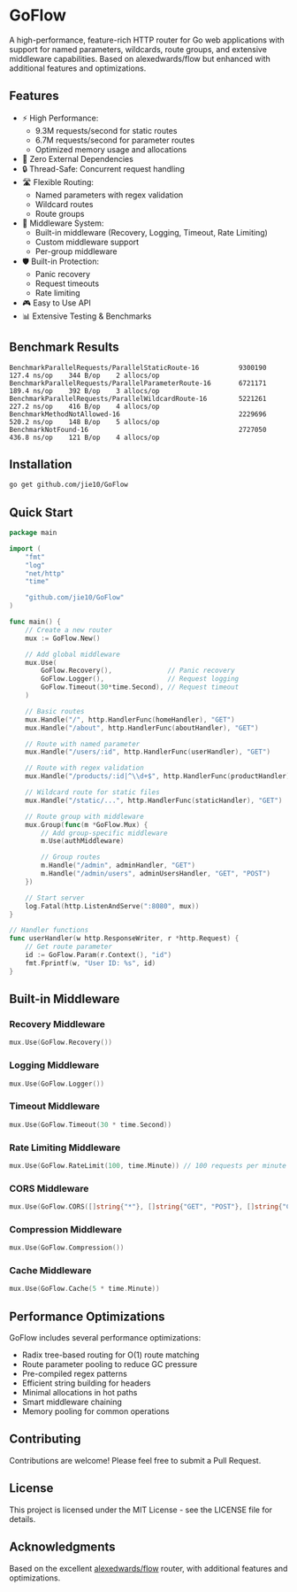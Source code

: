 # GoFlow

A high-performance, feature-rich HTTP router for Go web applications with support for named parameters, wildcards, route
groups, and extensive middleware capabilities. Based on alexedwards/flow but enhanced with additional features and
optimizations.

## Features

- ⚡ High Performance:
    - 9.3M requests/second for static routes
    - 6.7M requests/second for parameter routes
    - Optimized memory usage and allocations
- 🎯 Zero External Dependencies
- 🔒 Thread-Safe: Concurrent request handling
- 🛣️ Flexible Routing:
    - Named parameters with regex validation
    - Wildcard routes
    - Route groups
- 🔄 Middleware System:
    - Built-in middleware (Recovery, Logging, Timeout, Rate Limiting)
    - Custom middleware support
    - Per-group middleware
- 🛡️ Built-in Protection:
    - Panic recovery
    - Request timeouts
    - Rate limiting
- 🎮 Easy to Use API
- 📊 Extensive Testing & Benchmarks

## Benchmark Results

```
BenchmarkParallelRequests/ParallelStaticRoute-16          9300190    127.4 ns/op    344 B/op    2 allocs/op
BenchmarkParallelRequests/ParallelParameterRoute-16       6721171    189.4 ns/op    392 B/op    3 allocs/op
BenchmarkParallelRequests/ParallelWildcardRoute-16        5221261    227.2 ns/op    416 B/op    4 allocs/op
BenchmarkMethodNotAllowed-16                              2229696    520.2 ns/op    148 B/op    5 allocs/op
BenchmarkNotFound-16                                      2727050    436.8 ns/op    121 B/op    4 allocs/op
```

## Installation

```bash
go get github.com/jie10/GoFlow
```

## Quick Start

```go
package main

import (
	"fmt"
	"log"
	"net/http"
	"time"

	"github.com/jie10/GoFlow"
)

func main() {
	// Create a new router
	mux := GoFlow.New()

	// Add global middleware
	mux.Use(
		GoFlow.Recovery(),              // Panic recovery
		GoFlow.Logger(),                // Request logging
		GoFlow.Timeout(30*time.Second), // Request timeout
	)

	// Basic routes
	mux.Handle("/", http.HandlerFunc(homeHandler), "GET")
	mux.Handle("/about", http.HandlerFunc(aboutHandler), "GET")

	// Route with named parameter
	mux.Handle("/users/:id", http.HandlerFunc(userHandler), "GET")

	// Route with regex validation
	mux.Handle("/products/:id|^\\d+$", http.HandlerFunc(productHandler), "GET")

	// Wildcard route for static files
	mux.Handle("/static/...", http.HandlerFunc(staticHandler), "GET")

	// Route group with middleware
	mux.Group(func(m *GoFlow.Mux) {
		// Add group-specific middleware
		m.Use(authMiddleware)

		// Group routes
		m.Handle("/admin", adminHandler, "GET")
		m.Handle("/admin/users", adminUsersHandler, "GET", "POST")
	})

	// Start server
	log.Fatal(http.ListenAndServe(":8080", mux))
}

// Handler functions
func userHandler(w http.ResponseWriter, r *http.Request) {
	// Get route parameter
	id := GoFlow.Param(r.Context(), "id")
	fmt.Fprintf(w, "User ID: %s", id)
}
```

## Built-in Middleware

### Recovery Middleware

```go
mux.Use(GoFlow.Recovery())
```

### Logging Middleware

```go
mux.Use(GoFlow.Logger())
```

### Timeout Middleware

```go
mux.Use(GoFlow.Timeout(30 * time.Second))
```

### Rate Limiting Middleware

```go
mux.Use(GoFlow.RateLimit(100, time.Minute)) // 100 requests per minute
```

### CORS Middleware

```go
mux.Use(GoFlow.CORS([]string{"*"}, []string{"GET", "POST"}, []string{"Content-Type"}))
```

### Compression Middleware

```go
mux.Use(GoFlow.Compression())
```

### Cache Middleware

```go
mux.Use(GoFlow.Cache(5 * time.Minute))
```

## Performance Optimizations

GoFlow includes several performance optimizations:

- Radix tree-based routing for O(1) route matching
- Route parameter pooling to reduce GC pressure
- Pre-compiled regex patterns
- Efficient string building for headers
- Minimal allocations in hot paths
- Smart middleware chaining
- Memory pooling for common operations

## Contributing

Contributions are welcome! Please feel free to submit a Pull Request.

## License

This project is licensed under the MIT License - see the LICENSE file for details.

## Acknowledgments

Based on the excellent [alexedwards/flow](https://github.com/alexedwards/flow) router, with additional features and
optimizations.